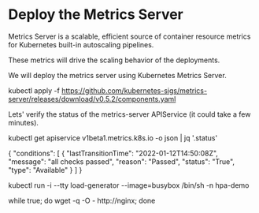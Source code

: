



# Deploy the Metrics Server
Metrics Server is a scalable, efficient source of container resource metrics for Kubernetes built-in autoscaling pipelines.

These metrics will drive the scaling behavior of the deployments.

We will deploy the metrics server using Kubernetes Metrics Server.

kubectl apply -f https://github.com/kubernetes-sigs/metrics-server/releases/download/v0.5.2/components.yaml

Lets' verify the status of the metrics-server APIService (it could take a few minutes).

kubectl get apiservice v1beta1.metrics.k8s.io -o json | jq '.status'


{
  "conditions": [
    {
      "lastTransitionTime": "2022-01-12T14:50:08Z",
      "message": "all checks passed",
      "reason": "Passed",
      "status": "True",
      "type": "Available"
    }
  ]
}


kubectl run -i --tty load-generator --image=busybox /bin/sh -n hpa-demo 

while true; do wget -q -O - http://nginx; done
